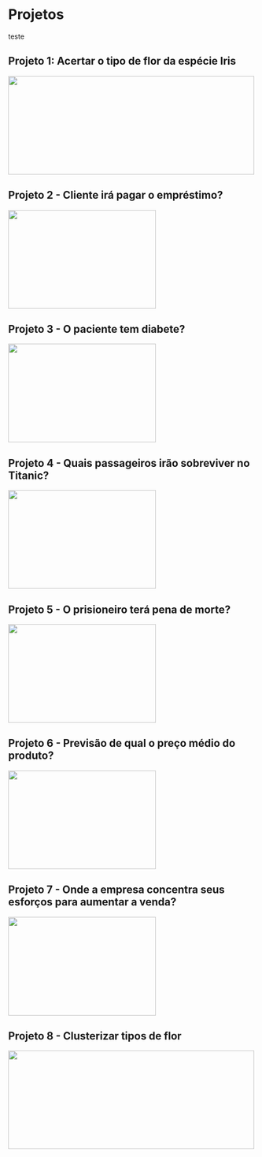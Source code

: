 # Projetos


teste

## Projeto 1: Acertar o tipo de flor da espécie Iris

<img src=https://editor.analyticsvidhya.com/uploads/20733iris.png width="500" height="200"/>

## Projeto 2 - Cliente irá pagar o empréstimo?

<img src="https://camo.githubusercontent.com/532f057a7d89d8e0fdf4982927f0fe650a6e9019bf603432e8ab3f8d83e69c1f/68747470733a2f2f776f726c6466696e616e6369616c7265766965772e636f6d2f77702d636f6e74656e742f75706c6f6164732f323032302f30322f506572736f6e616c5f6c6f616e5f636f6e636570745f776974685f636f6e74726163745f616e645f6d6f6e65795f7775747768616e666f746f5f47657474795f496d616765735f6c617267652e6a7067"  width="300" height="200"/>

## Projeto 3 - O paciente tem diabete?

<img src="https://camo.githubusercontent.com/ffd6a127f24e9936112e4bdbf916ee454f89301e66bbf72c205e2074cc00d3bc/68747470733a2f2f7374617469632e74756173617564652e636f6d2f6d656469612f61727469636c652f64722f6e6a2f64696162657465735f35323237365f6c2e6a7067" width="300" height="200"/>


## Projeto 4 - Quais passageiros irão sobreviver no Titanic?

<img src=https://camo.githubusercontent.com/b86d0ad13d3b4b785e176dcd7c3c06a70b8f0d041b91151a2e7627c33ade3c43/68747470733a2f2f696263646e2e63616e616c746563682e636f6d2e62722f35754659797a7a2d4243587a6b5a6b314f6c6e447a5973396c63383d2f353132783238382f736d6172742f693234383635382e6a706567 width="300" height="200"/>


## Projeto 5 - O prisioneiro terá pena de morte?

<img src=https://camo.githubusercontent.com/87b0fcbc33622ebe34314ec8a35c5556ccc5812614b4ce5974e41d37315c08f6/68747470733a2f2f7468756d62732e6a757362722e636f6d2f696d67732e6a757362722e636f6d2f7075626c69636174696f6e732f696d616765732f6639643361663038396330663736356132663666346435333766356236613538 width="300" height="200"/>

## Projeto 6 - Previsão de qual o preço médio do produto?

<img src=https://camo.githubusercontent.com/f6f019f06186ca49aec95da42bbdae417bf454c03039901128442ccc70a16124/68747470733a2f2f66696c65732e6e7363746f74616c2e636f6d2e62722f733366732d7075626c69632f6772617068716c2d75706c6f61642d66696c65732f5025433325413167696e615f544f505f446976756c67612543332541372543332541336f5f566172656a6f2e6a70673f3045346e4c726f4c385464305763662e4b524c694d56596d4263414559555049 width="300" height="200"/>

## Projeto 7 - Onde a empresa concentra seus esforços para aumentar a venda?

<img src=https://atendare.com/Files/Froala/636783112238786061808012png.jpg width="300" height="200"/>

## Projeto 8 - Clusterizar tipos de flor

<img src=https://editor.analyticsvidhya.com/uploads/20733iris.png width="500" height="200"/>


